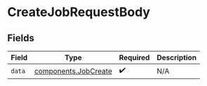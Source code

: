 # CreateJobRequestBody


## Fields

| Field                                                        | Type                                                         | Required                                                     | Description                                                  |
| ------------------------------------------------------------ | ------------------------------------------------------------ | ------------------------------------------------------------ | ------------------------------------------------------------ |
| `data`                                                       | [components.JobCreate](../../models/components/jobcreate.md) | :heavy_check_mark:                                           | N/A                                                          |